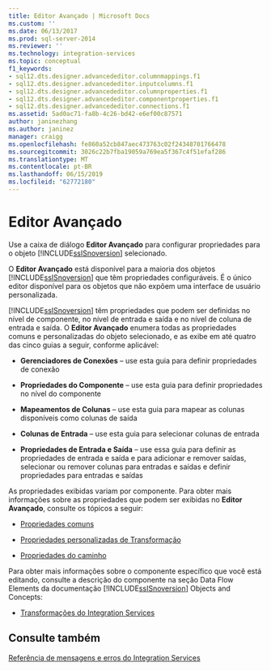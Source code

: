 ```yaml
---
title: Editor Avançado | Microsoft Docs
ms.custom: ''
ms.date: 06/13/2017
ms.prod: sql-server-2014
ms.reviewer: ''
ms.technology: integration-services
ms.topic: conceptual
f1_keywords:
- sql12.dts.designer.advancededitor.columnmappings.f1
- sql12.dts.designer.advancededitor.inputcolumns.f1
- sql12.dts.designer.advancededitor.columnproperties.f1
- sql12.dts.designer.advancededitor.componentproperties.f1
- sql12.dts.designer.advancededitor.connections.f1
ms.assetid: 5ad0ac71-fa8b-4c26-bd42-e6ef00c87571
author: janinezhang
ms.author: janinez
manager: craigg
ms.openlocfilehash: fe860a52cb847aec473763c02f24348701766478
ms.sourcegitcommit: 3026c22b7fba19059a769ea5f367c4f51efaf286
ms.translationtype: MT
ms.contentlocale: pt-BR
ms.lasthandoff: 06/15/2019
ms.locfileid: "62772180"
---
```

# <a name="advanced-editor"></a>Editor Avançado
  Use a caixa de diálogo **Editor Avançado** para configurar propriedades para o objeto [!INCLUDE[ssISnoversion](../includes/ssisnoversion-md.md)] selecionado.  
  
 O **Editor Avançado** está disponível para a maioria dos objetos [!INCLUDE[ssISnoversion](../includes/ssisnoversion-md.md)] que têm propriedades configuráveis. É o único editor disponível para os objetos que não expõem uma interface de usuário personalizada.  
  
 [!INCLUDE[ssISnoversion](../includes/ssisnoversion-md.md)] têm propriedades que podem ser definidas no nível de componente, no nível de entrada e saída e no nível de coluna de entrada e saída. O **Editor Avançado** enumera todas as propriedades comuns e personalizadas do objeto selecionado, e as exibe em até quatro das cinco guias a seguir, conforme aplicável:  
  
-   **Gerenciadores de Conexões** – use esta guia para definir propriedades de conexão  
  
-   **Propriedades do Componente** – use esta guia para definir propriedades no nível do componente  
  
-   **Mapeamentos de Colunas** – use esta guia para mapear as colunas disponíveis como colunas de saída  
  
-   **Colunas de Entrada** – use esta guia para selecionar colunas de entrada  
  
-   **Propriedades de Entrada e Saída** – use essa guia para definir as propriedades de entrada e saída e para adicionar e remover saídas, selecionar ou remover colunas para entradas e saídas e definir propriedades para entradas e saídas  
  
 As propriedades exibidas variam por componente. Para obter mais informações sobre as propriedades que podem ser exibidas no **Editor Avançado**, consulte os tópicos a seguir:  
  
-   [Propriedades comuns](../../2014/integration-services/common-properties.md)  
  
-   [Propriedades personalizadas de Transformação](data-flow/transformations/transformation-custom-properties.md)  
  
-   [Propriedades do caminho](../../2014/integration-services/path-properties.md)  
  
 Para obter mais informações sobre o componente específico que você está editando, consulte a descrição do componente na seção Data Flow Elements da documentação [!INCLUDE[ssISnoversion](../includes/ssisnoversion-md.md)] Objects and Concepts:  
  
-   [Transformações do Integration Services](data-flow/transformations/integration-services-transformations.md)  
  
## <a name="see-also"></a>Consulte também  
 [Referência de mensagens e erros do Integration Services](../../2014/integration-services/integration-services-error-and-message-reference.md)  
  
  
